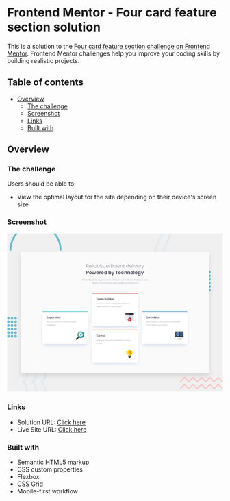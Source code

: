# Frontend Mentor - Four card feature section solution

This is a solution to the [Four card feature section challenge on Frontend Mentor](https://www.frontendmentor.io/challenges/four-card-feature-section-weK1eFYK). Frontend Mentor challenges help you improve your coding skills by building realistic projects. 

## Table of contents

- [Overview](#overview)
  - [The challenge](#the-challenge)
  - [Screenshot](#screenshot)
  - [Links](#links)
  - [Built with](#built-with)

## Overview

### The challenge

Users should be able to:

- View the optimal layout for the site depending on their device's screen size

### Screenshot

![](./design/desktop-preview.jpg)

### Links

- Solution URL: [Click here](https://github.com/thiago-neves/four-card-feature)
- Live Site URL: [Click here](https://thiago-neves.github.io/four-card-feature/)

### Built with

- Semantic HTML5 markup
- CSS custom properties
- Flexbox
- CSS Grid
- Mobile-first workflow
